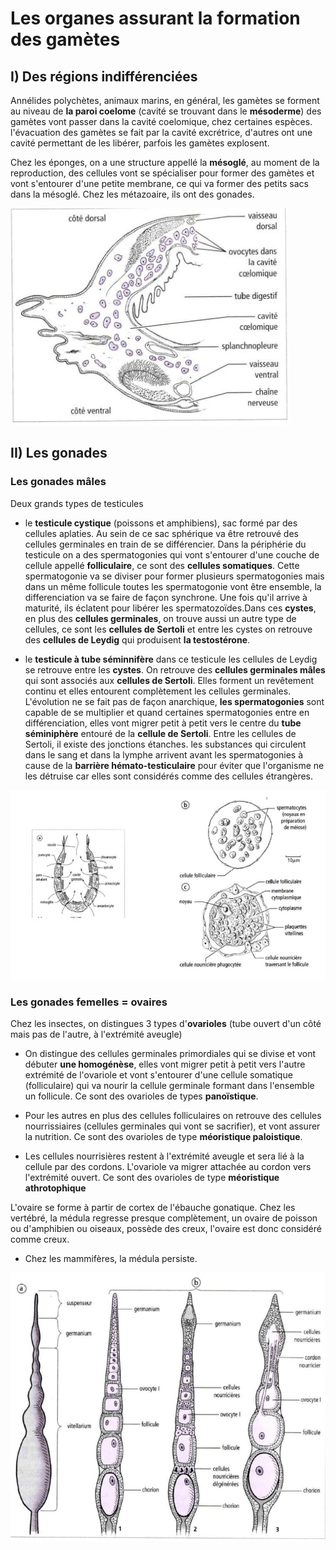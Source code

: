#  Les organes assurant la formation des gamètes

## I) Des régions indifférenciées

Annélides polychètes, animaux marins, en général, les gamètes se forment au niveau de **la paroi coelome** (cavité se trouvant dans le **mésoderme**) des gamètes vont passer dans la cavité coelomique, chez certaines espèces. l'évacuation des gamètes se fait par la cavité excrétrice, d'autres ont une cavité permettant de les libérer, parfois les gamètes explosent.

Chez les éponges, on a une structure appellé la **mésoglé**, au moment de la reproduction, des cellules vont se spécialiser pour former des gamètes et vont s'entourer d'une petite membrane, ce qui va former des petits sacs dans la mésoglé. Chez les métazoaire, ils ont des gonades.

![Zoologie](Images/Fig10.JPG)

## II) Les gonades

### Les gonades mâles 

Deux grands types de testicules

* le **testicule cystique** (poissons et amphibiens), sac formé par des cellules aplaties. Au sein de ce sac sphérique va être retrouvé des cellules germinales en train de se différencier. Dans la périphérie du testicule on a des spermatogonies qui vont s'entourer d'une couche de cellule appellé **folliculaire**, ce sont des **cellules somatiques**. Cette spermatogonie va se diviser pour former plusieurs spermatogonies mais dans un même follicule toutes les spermatogonie vont être ensemble, la differenciation va se faire de façon synchrone. Une fois qu'il arrive à maturité, ils éclatent pour libérer les spermatozoïdes.Dans ces **cystes**, en plus des **cellules germinales**, on trouve aussi un autre type de cellules, ce sont les **cellules de Sertoli** et entre les cystes on retrouve des **cellules de Leydig** qui produisent **la testostérone**.

* le **testicule à tube séminnifère** dans ce testicule les cellules de Leydig se retrouve entre les **cystes**. On retrouve des **cellules germinales mâles** qui sont associés aux **cellules de Sertoli**. Elles forment un revêtement continu et elles entourent complètement les cellules germinales. L'évolution ne se fait pas de façon anarchique, **les spermatogonies** sont capable de se multiplier et quand certaines spermatogonies entre en différenciation, elles vont migrer petit à petit vers le centre du **tube séminiphère** entouré de la **cellule de Sertoli**. Entre les cellules de Sertoli, il existe des jonctions  étanches. les substances qui circulent dans le sang et dans la lymphe arrivent avant les spermatogonies à cause de la **barrière hémato-testiculaire** pour éviter que l'organisme ne les détruise car elles sont considérés comme des cellules étrangères.

![Zoologie](Images/Fig11.JPG)

### Les gonades femelles = ovaires

Chez les insectes, on distingues 3 types d'**ovarioles** (tube ouvert d'un côté mais pas de l'autre, à l'extrémité aveugle) 

* On distingue des cellules germinales primordiales qui se divise et vont débuter **une homogénèse**, elles vont migrer petit à petit vers l'autre extrémité de l'ovariole et vont s'entourer d'une cellule somatique (folliculaire) qui va nourir la cellule germinale formant dans l'ensemble un follicule. Ce sont des ovarioles de types **panoïstique**. 

* Pour les autres en plus des cellules folliculaires on retrouve des cellules nourrissiaires (cellules germinales qui vont se sacrifier), et vont assurer la nutrition. Ce sont des ovarioles de type **méoristique paloistique**.

* Les cellules nourrisières restent à l'extrémité aveugle et sera lié à la cellule par des cordons. L'ovariole va migrer attachée au cordon vers l'extrémité ouvert. Ce sont des ovarioles de type **méoristique athrotophique**

L'ovaire se forme à partir de cortex de l'ébauche gonatique. Chez les vertébré, la médula regresse presque complètement, un ovaire de poisson ou d'amphibien ou oiseaux, possède des creux, l'ovaire est donc considéré comme creux.

* Chez les mammifères, la médula persiste. 

![Zoologie](Images/Fig12.JPG)
